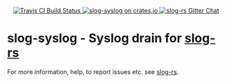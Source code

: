 <p align="center">
  <a href="https://travis-ci.org/slog-rs/syslog">
      <img src="https://img.shields.io/travis/slog-rs/syslog/master.svg" alt="Travis CI Build Status">
  </a>

  <a href="https://crates.io/crates/slog-syslog">
      <img src="https://img.shields.io/crates/d/slog-syslog.svg" alt="slog-syslog on crates.io">
  </a>

  <a href="https://gitter.im/slog-rs/slog">
      <img src="https://img.shields.io/gitter/room/slog-rs/slog.svg" alt="slog-rs Gitter Chat">
  </a>
</p>

# slog-syslog - Syslog drain for [slog-rs]

For more information, help, to report issues etc. see [slog-rs][slog-rs].

[slog-rs]: //github.com/slog-rs/slog
